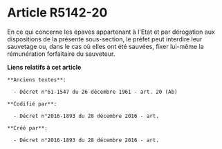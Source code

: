 # Article R5142-20

En ce qui concerne les épaves appartenant à l'Etat et par dérogation aux dispositions de la présente sous-section, le préfet
peut interdire leur sauvetage ou, dans le cas où elles ont été sauvées, fixer lui-même la rémunération forfaitaire du
sauveteur.

**Liens relatifs à cet article**

	**Anciens textes**:

	  - Décret n°61-1547 du 26 décembre 1961 - art. 20 (Ab)

	**Codifié par**:

	  - Décret n°2016-1893 du 28 décembre 2016 - art.

	**Créé par**:

	  - Décret n°2016-1893 du 28 décembre 2016 - art.
